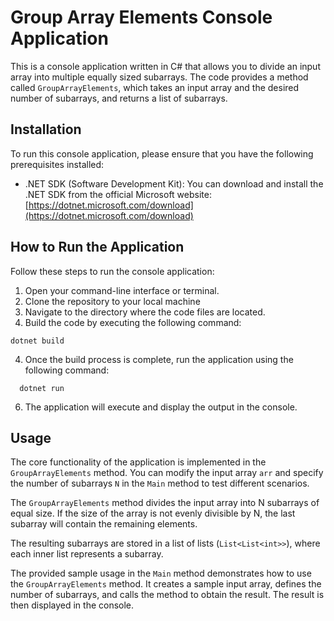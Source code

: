 # Group Array Elements Console Application

This is a console application written in C# that allows you to divide an input array into multiple equally sized subarrays. The code provides a method called `GroupArrayElements`, which takes an input array and the desired number of subarrays, and returns a list of subarrays.

## Installation

To run this console application, please ensure that you have the following prerequisites installed:

- .NET SDK (Software Development Kit): You can download and install the .NET SDK from the official Microsoft website: [https://dotnet.microsoft.com/download](https://dotnet.microsoft.com/download)

## How to Run the Application

Follow these steps to run the console application:

1. Open your command-line interface or terminal.
2. Clone the repository to your local machine
3. Navigate to the directory where the code files are located.
4. Build the code by executing the following command:

```
dotnet build
```
4. Once the build process is complete, run the application using the following command:

 ```
   dotnet run
   ```
6. The application will execute and display the output in the console.

## Usage

The core functionality of the application is implemented in the `GroupArrayElements` method. You can modify the input array `arr` and specify the number of subarrays `N` in the `Main` method to test different scenarios.

The `GroupArrayElements` method divides the input array into N subarrays of equal size. If the size of the array is not evenly divisible by N, the last subarray will contain the remaining elements.

The resulting subarrays are stored in a list of lists (`List<List<int>>`), where each inner list represents a subarray.

The provided sample usage in the `Main` method demonstrates how to use the `GroupArrayElements` method. It creates a sample input array, defines the number of subarrays, and calls the method to obtain the result. The result is then displayed in the console.
